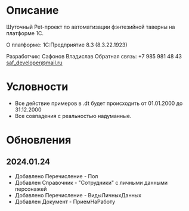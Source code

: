 # Описание #	
Шуточный Pet-проект по автоматизации фэнтезийной таверны на платформе 1С. 

О платформе: 1С:Предприятие 8.3 (8.3.22.1923)



Разработчик: Сафонов Владислав
Обратная связь:
	+7 985 981 48 43
	saf_developer@mail.ru

	
# Условности

- Все действие примеров в .dt будет происходить от 01.01.2000 до 31.12.2000
- Все совпадения с реальностью надуманные. 


# Обновления

## 2024.01.24

- Добавлено Перечисление - Пол
- Добавлен Справочник - "Сотрудники" с личными данными персонажей
- Добавлено Перечисление - ВидыЛичныхДанных
- Добавлен Документ - ПриемНаРаботу

